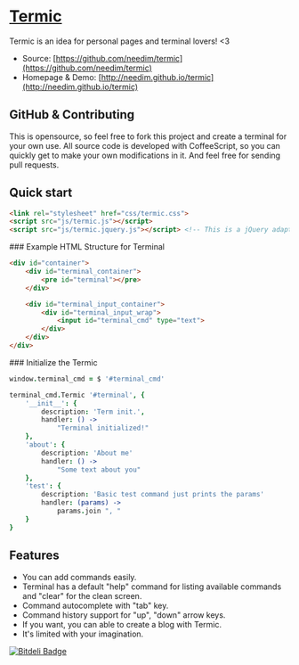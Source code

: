 # [Termic](http://github.com/needim/termic)

Termic is an idea for personal pages and terminal lovers! <3

* Source: [https://github.com/needim/termic](https://github.com/needim/termic)
* Homepage & Demo: [http://needim.github.io/termic](http://needim.github.io/termic)

## GitHub & Contributing
This is opensource, so feel free to fork this project and create a terminal for your own use. All source code is developed with CoffeeScript, so you can quickly get to make your own modifications in it.
And feel free for sending pull requests.

## Quick start

``` html
<link rel="stylesheet" href="css/termic.css">
<script src="js/termic.js"></script>
<script src="js/termic.jquery.js"></script> <!-- This is a jQuery adapter for using with jQuery -->
```

### Example HTML Structure for Terminal
``` html
<div id="container">
	<div id="terminal_container">
		<pre id="terminal"></pre>
	</div>

	<div id="terminal_input_container">
		<div id="terminal_input_wrap">
			<input id="terminal_cmd" type="text">
		</div>
	</div>
</div>
```

### Initialize the Termic
``` coffeescript
window.terminal_cmd = $ '#terminal_cmd'

terminal_cmd.Termic '#terminal', {
	'__init__': {
		description: 'Term init.',
		handler: () ->
			"Terminal initialized!"
	},
	'about': {
		description: 'About me'
		handler: () ->
			"Some text about you"
	},
	'test': {
		description: 'Basic test command just prints the params'
		handler: (params) ->
			params.join ", "
	}
}
```

## Features

* You can add commands easily.
* Terminal has a default "help" command for listing available commands and "clear" for the clean screen.
* Command autocomplete with "tab" key.
* Command history support for "up", "down" arrow keys.
* If you want, you can able to create a blog with Termic.
* It's limited with your imagination.

[![Bitdeli Badge](https://d2weczhvl823v0.cloudfront.net/needim/termic/trend.png)](https://bitdeli.com/free "Bitdeli Badge")

